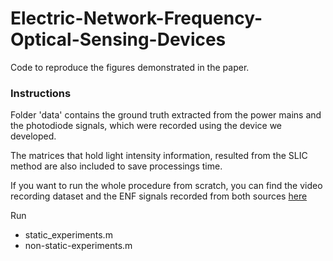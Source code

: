 # Electric-Network-Frequency-Optical-Sensing-Devices

Code to reproduce the figures demonstrated in the paper.

### Instructions

Folder 'data' contains the ground truth extracted from the power mains and the photodiode signals, which were recorded using the device we developed.

The matrices that hold light intensity information, resulted from the SLIC method are also included to save processings time.

If you want to run the whole procedure from scratch, you can find the video recording dataset and the ENF signals recorded from both sources [here](https://drive.google.com/drive/folders/1IZZkme26GjhMcxOXbCw56So8LDQyTnLX?usp=sharing)

Run
- static_experiments.m
- non-static-experiments.m
